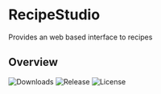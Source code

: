 # RecipeStudio
Provides an web based interface to recipes

## Overview

![Downloads](https://img.shields.io/github/downloads/tom2901/RecipeStudio/total.svg)
![Release](https://img.shields.io/github/release/tom2901/RecipeStudio.svg)
![License](https://img.shields.io/github/license/tom2901/RecipeStudio.svg)
